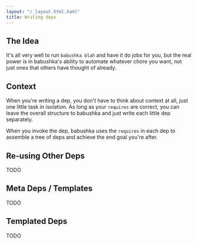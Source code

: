 ```yaml
---
layout: "/_layout.html.haml"
title: Writing deps
---
```



## The Idea

It's all very well to run `babushka blah` and have it do jobs for you, but the real power is in babushka's ability to automate whatever chore you want, not just ones that others have thought of already.


## Context

When you're writing a dep, you don't have to think about context at all, just one little task in isolation. As long as your `requires` are correct, you can leave the overall structure to babushka and just write each little dep separately.

When you invoke the dep, babushka uses the `requires` in each dep to assemble a tree of deps and achieve the end goal you're after.


## Re-using Other Deps

TODO


## Meta Deps / Templates

TODO


## Templated Deps

TODO
